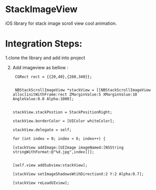StackImageView
==============

iOS library for stack image scroll view cool animation.
 
 Integration Steps: 
==============
 
 
 1.clone the library and add into project 
 
 2. Add imageview as bellow :
   

         CGRect rect = {{20,40},{260,340}};


         NBStackScrollImageView *stackView = [[NBStackScrollImageView alloc]initWithFrame:rect ZMarginValue:5 XMarginValue:10 AngleValue:0.0 Alpha:1000];


        stackView.stackPostion = StackPositionRight;
    
        stackView.borderColor = [UIColor whiteColor];
    
        stackView.delegate = self;
    
        for (int index = 0; index < 6; index++) {
    
        [stackView addImage:[UIImage imageNamed:[NSString stringWithFormat:@"%d.jpg",index]]];
        
    
        [self.view addSubview:stackView];
    
        [stackView setImageShadowsWtihDirectionX:2 Y:2 Alpha:0.7];
    
        [stackView reLoadUIview];


